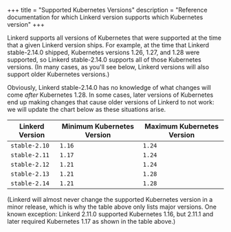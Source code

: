 +++
title = "Supported Kubernetes Versions"
description = "Reference documentation for which Linkerd version supports which Kubernetes version"
+++

Linkerd supports all versions of Kubernetes that were supported at the time
that a given Linkerd version ships. For example, at the time that Linkerd
stable-2.14.0 shipped, Kubernetes versions 1.26, 1.27, and 1.28 were
supported, so Linkerd stable-2.14.0 supports all of those Kubernetes versions.
(In many cases, as you'll see below, Linkerd versions will also support older
Kubernetes versions.)

Obviously, Linkerd stable-2.14.0 has no knowledge of what changes will come
_after_ Kubernetes 1.28. In some cases, later versions of Kubernetes end up
making changes that cause older versions of Linkerd to not work: we will
update the chart below as these situations arise.

| Linkerd Version | Minimum Kubernetes Version | Maximum Kubernetes Version |
|-----------------|----------------------------|----------------------------|
| `stable-2.10`   | `1.16`                     | `1.24`                     |
| `stable-2.11`   | `1.17`                     | `1.24`                     |
| `stable-2.12`   | `1.21`                     | `1.24`                     |
| `stable-2.13`   | `1.21`                     | `1.28`                     |
| `stable-2.14`   | `1.21`                     | `1.28`                     |

(Linkerd will almost never change the supported Kubernetes version in a minor
release, which is why the table above only lists major versions. One known
exception: Linkerd 2.11.0 supported Kubernetes 1.16, but 2.11.1 and later
required Kubernetes 1.17 as shown in the table above.)
